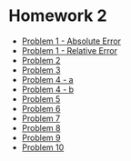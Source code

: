 # Homework 2

* [Problem 1 - Absolute Error](../SoftwareManual/basic/abserr.md)
* [Problem 1 - Relative Error](../SoftwareManual/basic/relerr.md)
* [Problem 2]()
* [Problem 3]()
* [Problem 4 - a]()
* [Problem 4 - b]()
* [Problem 5](../SoftwareManual/roots/bisection.md)
* [Problem 6](../SoftwareManual/roots/newton.md)
* [Problem 7](../SoftwareManual/roots/secant.md)
* [Problem 8](../SoftwareManual/roots/binewthybrid.md)
* [Problem 9](../SoftwareManual/roots/bisechybrid.md)
* [Problem 10]()
